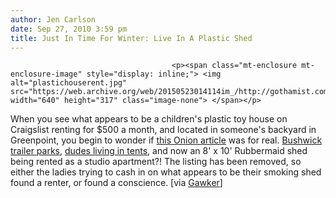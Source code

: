 ```yaml
---
author: Jen Carlson
date: Sep 27, 2010 3:59 pm
title: Just In Time For Winter: Live In A Plastic Shed
---
```


	
										<p><span class="mt-enclosure mt-enclosure-image" style="display: inline;"> <img alt="plastichouserent.jpg" src="https://web.archive.org/web/20150523014114im_/http://gothamist.com/attachments/arts_jen/plastichouserent.jpg" width="640" height="317" class="image-none"> </span></p>

<p>When you see what appears to be a children&apos;s plastic toy house on Craigslist renting for $500 a month, and located in someone&apos;s backyard in Greenpoint, you begin to wonder if <a href="https://web.archive.org/web/20150523014114/http://www.theonion.com/articles/84-million-new-yorkers-suddenly-realize-new-york-c,18003/">this Onion article</a> was for real. <a href="https://web.archive.org/web/20150523014114/http://gothamist.com/2009/12/22/trailer_parks.php">Bushwick trailer parks</a>, <a href="https://web.archive.org/web/20150523014114/http://gothamist.com/2009/06/15/tent_city_brooklyn.php">dudes living in tents</a>, and now an 8&apos; x 10&apos; Rubbermaid shed being rented as a studio apartment?! The listing has been removed, so either the ladies trying to cash in on what appears to be their smoking shed found a renter, or found a conscience. [via <a href="https://web.archive.org/web/20150523014114/http://gawker.com/5648492/brooklyns-cheapest-studio-apartment-a-rubber-play-house-that-rents-for-500month">Gawker</a>]</p>					
										
									
				